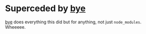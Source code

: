 # Superceded by [bye](https://github.com/chriskrycho/bye)

[bye](https://github.com/chriskrycho/bye) does everything this did but for anything, not just `node_modules`. Wheeeee.
